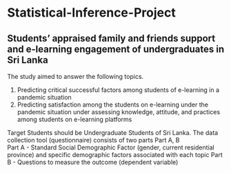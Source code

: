 # Statistical-Inference-Project
## Students’ appraised family and friends support and e-learning engagement of undergraduates in Sri Lanka

The study aimed to answer the following topics.
1. Predicting critical successful factors among students of e-learning in a pandemic situation
2. Predicting satisfaction among the students on e-learning under the pandemic situation under assessing knowledge, attitude, and practices among students on e-learning platforms



Target Students should be Undergraduate Students of Sri Lanka. The data collection tool (questionnaire) consists of two parts Part A, B   
Part A - Standard Social Demographic Factor (gender, current residential province) and specific demographic factors associated with each topic 
Part B - Questions to measure the outcome (dependent variable)
